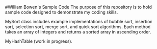 #William Bowen's Sample Code
The purpose of this repository is to hold sample code designed to demonstrate my coding skills.  

MySort class includes example implementations of bubble sort, insertion sort, selection sort, merge sort, and quick sort algorithms. Each method takes an array of integers and returns a sorted array in ascending order.

MyHashTable (work in progress).